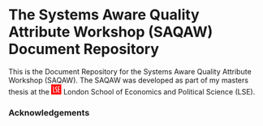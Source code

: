 # The Systems Aware Quality Attribute Workshop (SAQAW) Document Repository
This is the Document Repository for the Systems Aware Quality Attribute Workshop (SAQAW). The SAQAW was developed as part of my masters thesis at the [<img alt="alt_text" width="20px" src="LSELogo.jpg" />](https://www.lse.ac.uk/) London School of Economics and Political Science (LSE).


### Acknowledgements